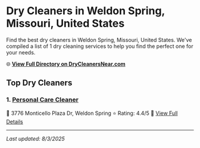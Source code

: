 # Dry Cleaners in Weldon Spring, Missouri, United States

Find the best dry cleaners in Weldon Spring, Missouri, United States. We've compiled a list of 1 dry cleaning services to help you find the perfect one for your needs.

🌐 **[View Full Directory on DryCleanersNear.com](https://drycleanersnear.com/city/US/Missouri/Weldon%20Spring)**

## Top Dry Cleaners

### 1. [Personal Care Cleaner](https://drycleanersnear.com/dryCleaner/686f1efd1cef475d4de83f96/personal-care-cleaner)
📍 3776 Monticello Plaza Dr, Weldon Spring
⭐ Rating: 4.4/5
🔗 [View Full Details](https://drycleanersnear.com/dryCleaner/686f1efd1cef475d4de83f96/personal-care-cleaner)


---

*Last updated: 8/3/2025*
